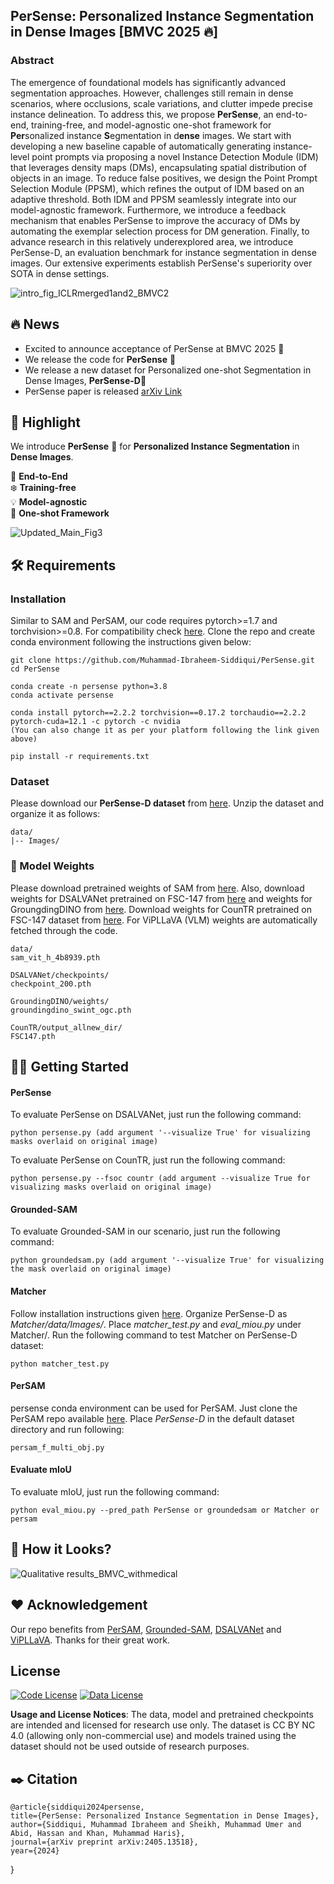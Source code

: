 ## **PerSense: Personalized Instance Segmentation in Dense Images** [BMVC 2025 🔥]

### Abstract
The emergence of foundational models has significantly advanced segmentation approaches. However, challenges still remain in dense scenarios, where occlusions, scale variations, and clutter impede precise instance delineation. To address this, we propose **PerSense**, an end-to-end, training-free, and model-agnostic one-shot framework for **Per**sonalized instance **S**egmentation in d**ense** images. We start with developing a new baseline capable of automatically generating instance-level point prompts via proposing a novel Instance Detection Module (IDM) that leverages density maps (DMs), encapsulating spatial distribution of objects in an image. To reduce false positives, we design the Point Prompt Selection Module (PPSM), which refines the output of IDM based on an adaptive threshold. Both IDM and PPSM seamlessly integrate into our model-agnostic framework. Furthermore, we introduce a feedback mechanism that enables PerSense to improve the accuracy of DMs by automating the exemplar selection process for DM generation. Finally, to advance research in this relatively underexplored area, we introduce PerSense-D, an evaluation benchmark for instance segmentation in dense images. Our extensive experiments establish PerSense's superiority over SOTA in dense settings.

![intro_fig_ICLRmerged1and2_BMVC2](https://github.com/user-attachments/assets/158aa5b3-ac1f-4644-8e20-622d12cbb1eb)


## 🔥 News
* Excited to announce acceptance of PerSense at BMVC 2025 🚀
* We release the code for **PerSense** 🚀
* We release a new dataset for Personalized one-shot Segmentation in Dense Images, **PerSense-D**🚀
* PerSense paper is released [arXiv Link](https://arxiv.org/abs/2405.13518)
## 🌟 Highlight
We introduce **PerSense** 🚀 for **Personalized Instance Segmentation** in **Dense Images**. 

👑 **End-to-End**  
❄️ **Training-free**  
💡 **Model-agnostic**  
🎯 **One-shot Framework**  

![Updated_Main_Fig3](https://github.com/user-attachments/assets/68fa7f49-9c5a-47a5-9eb9-004dbff01137)



## 🛠️ Requirements

### Installation
Similar to SAM and PerSAM, our code requires pytorch>=1.7 and torchvision>=0.8. For compatibility check [here](https://pytorch.org/get-started/locally/).
Clone the repo and create conda environment following the instructions given below:

    git clone https://github.com/Muhammad-Ibraheem-Siddiqui/PerSense.git
    cd PerSense

    conda create -n persense python=3.8
    conda activate persense
    
    conda install pytorch==2.2.2 torchvision==0.17.2 torchaudio==2.2.2 pytorch-cuda=12.1 -c pytorch -c nvidia
    (You can also change it as per your platform following the link given above)

    pip install -r requirements.txt

### Dataset
Please download our **PerSense-D dataset** from [here](https://drive.google.com/file/d/1PEmP3h8ertDTcbttkEgv8zAzpJ_4r-CY/view?usp=sharing). Unzip the dataset and organize it as follows:

    data/
    |-- Images/

### 🔩 Model Weights
Please download pretrained weights of SAM from [here](https://dl.fbaipublicfiles.com/segment_anything/sam_vit_h_4b8939.pth).
Also, download weights for DSALVANet pretrained on FSC-147 from [here](https://drive.google.com/file/d/1julzH9MJSK1xTGchb1r0CXdZ2wzF5-Kp/view?usp=sharing) and weights for GroungdingDINO from [here](https://drive.google.com/file/d/13rV6dzRwWCVZYWpnmiaVwRDIDC28d82g/view?usp=sharing). Download weights for CounTR pretrained on FSC-147 dataset from [here](https://drive.google.com/file/d/1CzYyiYqLshMdqJ9ZPFJyIzXBa7uFUIYZ/view?pli=1). For ViPLLaVA (VLM) weights are automatically fetched through the code.

    data/
    sam_vit_h_4b8939.pth

    DSALVANet/checkpoints/
    checkpoint_200.pth

    GroundingDINO/weights/
    groundingdino_swint_ogc.pth

    CounTR/output_allnew_dir/
    FSC147.pth

## 🏃‍♂️ Getting Started

#### PerSense
To evaluate PerSense on DSALVANet, just run the following command: 

    python persense.py (add argument '--visualize True' for visualizing masks overlaid on original image)

To evaluate PerSense on CounTR, just run the following command: 

    python persense.py --fsoc countr (add argument --visualize True for visualizing masks overlaid on original image)

#### Grounded-SAM
To evaluate Grounded-SAM in our scenario, just run the following command:

    python groundedsam.py (add argument '--visualize True' for visualizing the mask overlaid on original image)

#### Matcher
Follow installation instructions given [here](https://github.com/aim-uofa/Matcher). Organize PerSense-D as *Matcher/data/Images/*. Place *matcher_test.py* and *eval_miou.py* under Matcher/. Run the following command to test Matcher on PerSense-D dataset:

    python matcher_test.py

#### PerSAM
persense conda environment can be used for PerSAM. Just clone the PerSAM repo available [here](https://github.com/ZrrSkywalker/Personalize-SAM). Place *PerSense-D* in the default dataset directory and run following:

    persam_f_multi_obj.py

#### Evaluate mIoU
To evaluate mIoU, just run the following command:

    python eval_miou.py --pred_path PerSense or groundedsam or Matcher or persam

## 👀 How it Looks?

![Qualitative results_BMVC_withmedical](https://github.com/user-attachments/assets/f2c4d45f-1fc6-406c-9f42-1968a4c91901)



## ❤️ Acknowledgement 
Our repo benefits from [PerSAM](https://github.com/ZrrSkywalker/Personalize-SAM/tree/main?tab=readme-ov-file), [Grounded-SAM](https://github.com/IDEA-Research/Grounded-Segment-Anything), [DSALVANet](https://github.com/kadvinj/DSALVANet?tab=readme-ov-file) and [ViPLLaVA](https://github.com/WisconsinAIVision/ViP-LLaVA/tree/main). Thanks for their great work.

## License
[![Code License](https://img.shields.io/badge/Code%20License-Apache_2.0-green.svg)](https://github.com/tatsu-lab/stanford_alpaca/blob/main/LICENSE)
[![Data License](https://img.shields.io/badge/Data%20License-CC%20By%20NC%204.0-red.svg)](https://github.com/tatsu-lab/stanford_alpaca/blob/main/DATA_LICENSE)  

**Usage and License Notices**: The data, model and pretrained checkpoints are intended and licensed for research use only. The dataset is CC BY NC 4.0 (allowing only non-commercial use) and models trained using the dataset should not be used outside of research purposes.

## ✒️ Citation
    @article{siddiqui2024persense,
    title={PerSense: Personalized Instance Segmentation in Dense Images},
    author={Siddiqui, Muhammad Ibraheem and Sheikh, Muhammad Umer and Abid, Hassan and Khan, Muhammad Haris},
    journal={arXiv preprint arXiv:2405.13518},
    year={2024}
  }



